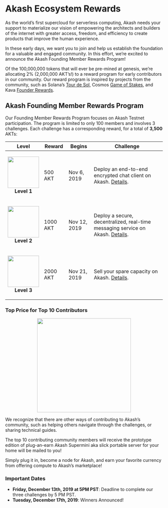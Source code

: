 # Akash Ecosystem Rewards

As the world’s first supercloud for serverless computing, Akash needs your support to materialize our vision of empowering the architects and builders of the internet with greater access, freedom, and efficiency to create products that improve the human experience.

In these early days, we want you to join and help us establish the foundation for a valuable and engaged community. In this effort, we’re excited to announce the Akash Founding Member Rewards Program!

Of the 100,000,000 tokens that will ever be pre-mined at genesis, we’re allocating 2% (2,000,000 AKT’s!) to a reward program for early contributors in our community.  Our reward program is inspired by projects from the community, such as Solana’s [Tour de Sol](https://solana.com/tds/), Cosmos [Game of Stakes](https://github.com/cosmos/game-of-stakes), and Kava [Founder Rewards](https://github.com/Kava-Labs/kava/blob/master/docs/REWARDS.md).

## Akash Founding Member Rewards Program

Our Founding Member Rewards Program focuses on Akash Testnet participation.  The program is limited to only 100 members and involves 3 challenges.  Each challenge has a corresponding reward, for a total of **3,500** AKTs:

| Level | Reward | Begins | Challenge |
| --- | --- | --- | -- |
| <p align="center"><img width="100" src="doc/founder1@2x.png"> <br> **Level 1** </p>| 500 AKT | Nov 6, 2019 | Deploy an end-to-end encrypted chat client on Akash. [Details](founders/level1/README.md).|
| <p align="center"><img width="100" src="doc/founder2@2x.png"> <br> **Level 2** </p> | 1000 AKT | Nov 12, 2019 | Deploy a secure, decentralized, real-time messaging service on Akash. [Details](founders/level2/README.md).|
| <p align="center"><img width="100" src="doc/founder3@2x.png"> <br> **Level 3** </p> | 2000 AKT |  Nov 21, 2019 | Sell your spare capacity on Akash. [Details](founders/level3/README.md).|

### Top Price for Top 10 Contributors
<p align="center">
<img width="300" src="doc/super-mini.png">
</p>

We recognize that there are other ways of contributing to Akash’s community, such as helping others navigate through the challenges, or sharing technical guides.  

The top 10 contributing community members will receive the prototype edition of plug-an-earn Akash Supermini aka slick portable server for your home will be mailed to you!

Simply plug it in, become a node for Akash, and earn your favorite currency from offering compute to Akash’s marketplace!

### Important Dates

- **Friday, December 13th, 2019 at 5PM PST**: Deadline to complete our three challenges by 5 PM PST.
- **Tuesday, December 17th, 2019**: Winners Announced!
